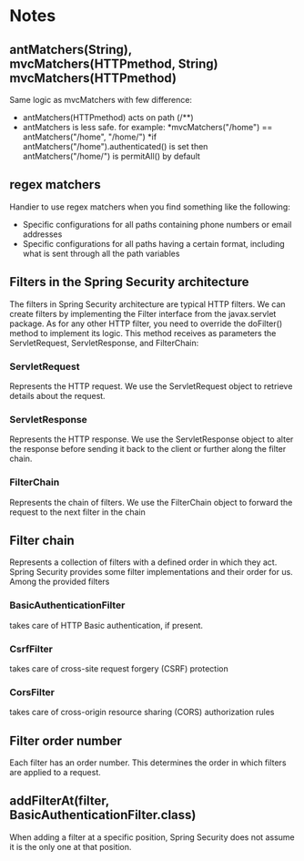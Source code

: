 # Notes

## antMatchers(String), mvcMatchers(HTTPmethod, String) mvcMatchers(HTTPmethod) 
Same logic as mvcMatchers with few difference:
- antMatchers(HTTPmethod) acts on path (/**)
- antMatchers is less safe. for example: 
	*mvcMatchers("/home") == antMatchers("/home", "/home/")
	*if antMatchers("/home").authenticated() is set 
		then antMatchers("/home/") is permitAll() by default

## regex matchers
Handier to use regex matchers when you find something like the
following:
- Specific configurations for all paths containing phone
	numbers or email addresses
- Specific configurations for all paths having a certain format, 
	including what is sent through all the path	variables
	
	
## Filters in the Spring Security architecture
The filters in Spring Security architecture are typical HTTP
filters. We can create filters by implementing the Filter
interface from the javax.servlet package. As for any other
HTTP filter, you need to override the doFilter() method to
implement its logic. This method receives as parameters the
ServletRequest, ServletResponse, and FilterChain:

### ServletRequest
Represents the HTTP request. We use the ServletRequest object to retrieve
details about the request.

### ServletResponse
Represents the HTTP response. We use the ServletResponse object
to alter the response before sending it back to the
client or further along the filter chain.

### FilterChain
Represents the chain of filters. We use the FilterChain object to forward the
request to the next filter in the chain

## Filter chain
Represents a collection of filters with a defined order in which they act. 
Spring Security provides some filter implementations and their order for us. 
Among the provided filters

### BasicAuthenticationFilter 
takes care of HTTP Basic authentication, if present.

### CsrfFilter 
takes care of cross-site request forgery (CSRF) protection

### CorsFilter 
takes care of cross-origin resource sharing (CORS) authorization rules

## Filter order number
Each filter has an order number. This determines the order in which 
filters are applied to a request. 

## addFilterAt(filter, BasicAuthenticationFilter.class)
When adding a filter at a specific position, Spring Security does not assume it is the only one at that position. 


